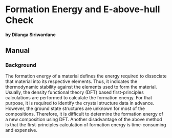 # Formation Energy and E-above-hull Check
#### by Dilanga Siriwardane

## Manual

### Background

The formation energy of a material defines the energy required to dissociate that material into its respective elements. Thus, it indicates the thermodynamic stability against the elements used to form the material. Usually, the density functional theory (DFT) based first-principles calculations are performed to calculate the formation energy. For that purpose, it is required to identify the crystal structure data in advance. However, the ground state structures are unknown for most of the compositions. Therefore, it is difficult to determine the formation energy of a new composition using DFT. Another disadvantage of the above method is that the first-principles calculation of formation energy is time-consuming and expensive.
           
           
           


